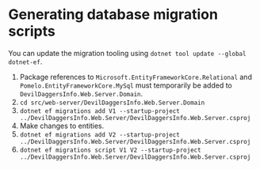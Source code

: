 # Generating database migration scripts

You can update the migration tooling using `dotnet tool update --global dotnet-ef`.

1. Package references to `Microsoft.EntityFrameworkCore.Relational` and `Pomelo.EntityFrameworkCore.MySql` must temporarily be added to `DevilDaggersInfo.Web.Server.Domain`.
2. `cd src/web-server/DevilDaggersInfo.Web.Server.Domain`
3. `dotnet ef migrations add V1 --startup-project ../DevilDaggersInfo.Web.Server/DevilDaggersInfo.Web.Server.csproj`
4. Make changes to entities.
5. `dotnet ef migrations add V2 --startup-project ../DevilDaggersInfo.Web.Server/DevilDaggersInfo.Web.Server.csproj`
6. `dotnet ef migrations script V1 V2 --startup-project ../DevilDaggersInfo.Web.Server/DevilDaggersInfo.Web.Server.csproj`
